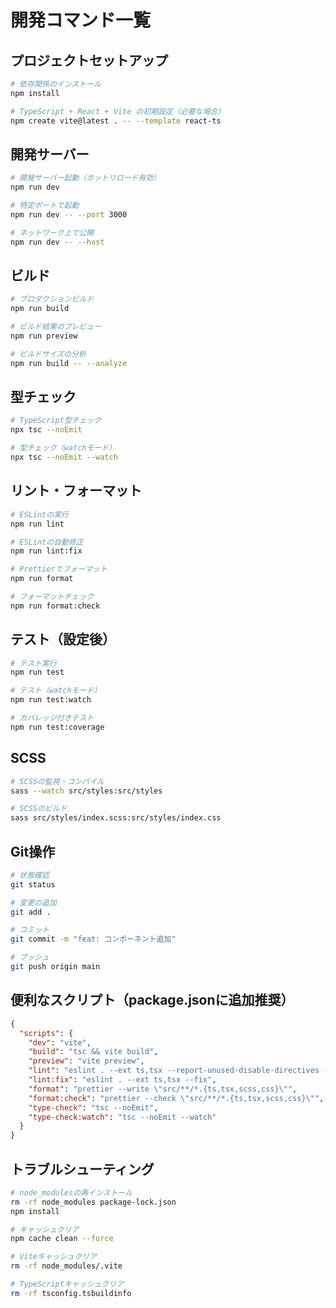 # 開発コマンド一覧

## プロジェクトセットアップ
```bash
# 依存関係のインストール
npm install

# TypeScript + React + Vite の初期設定（必要な場合）
npm create vite@latest . -- --template react-ts
```

## 開発サーバー
```bash
# 開発サーバー起動（ホットリロード有効）
npm run dev

# 特定ポートで起動
npm run dev -- --port 3000

# ネットワーク上で公開
npm run dev -- --host
```

## ビルド
```bash
# プロダクションビルド
npm run build

# ビルド結果のプレビュー
npm run preview

# ビルドサイズの分析
npm run build -- --analyze
```

## 型チェック
```bash
# TypeScript型チェック
npx tsc --noEmit

# 型チェック（watchモード）
npx tsc --noEmit --watch
```

## リント・フォーマット
```bash
# ESLintの実行
npm run lint

# ESLintの自動修正
npm run lint:fix

# Prettierでフォーマット
npm run format

# フォーマットチェック
npm run format:check
```

## テスト（設定後）
```bash
# テスト実行
npm run test

# テスト（watchモード）
npm run test:watch

# カバレッジ付きテスト
npm run test:coverage
```

## SCSS
```bash
# SCSSの監視・コンパイル
sass --watch src/styles:src/styles

# SCSSのビルド
sass src/styles/index.scss:src/styles/index.css
```

## Git操作
```bash
# 状態確認
git status

# 変更の追加
git add .

# コミット
git commit -m "feat: コンポーネント追加"

# プッシュ
git push origin main
```

## 便利なスクリプト（package.jsonに追加推奨）
```json
{
  "scripts": {
    "dev": "vite",
    "build": "tsc && vite build",
    "preview": "vite preview",
    "lint": "eslint . --ext ts,tsx --report-unused-disable-directives --max-warnings 0",
    "lint:fix": "eslint . --ext ts,tsx --fix",
    "format": "prettier --write \"src/**/*.{ts,tsx,scss,css}\"",
    "format:check": "prettier --check \"src/**/*.{ts,tsx,scss,css}\"",
    "type-check": "tsc --noEmit",
    "type-check:watch": "tsc --noEmit --watch"
  }
}
```

## トラブルシューティング
```bash
# node_modulesの再インストール
rm -rf node_modules package-lock.json
npm install

# キャッシュクリア
npm cache clean --force

# Viteキャッシュクリア
rm -rf node_modules/.vite

# TypeScriptキャッシュクリア
rm -rf tsconfig.tsbuildinfo
```